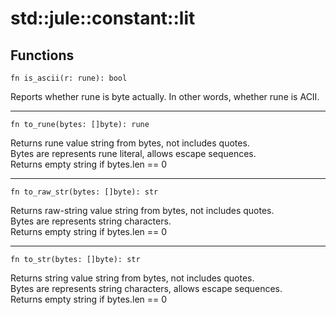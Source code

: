# std::jule::constant::lit

## Functions
```jule
fn is_ascii(r: rune): bool
```
Reports whether rune is byte actually. In other words, whether rune is ACII.

---

```jule
fn to_rune(bytes: []byte): rune
```
Returns rune value string from bytes, not includes quotes.\
Bytes are represents rune literal, allows escape sequences.\
Returns empty string if bytes.len == 0

---

```jule
fn to_raw_str(bytes: []byte): str
```
Returns raw-string value string from bytes, not includes quotes.\
Bytes are represents string characters.\
Returns empty string if bytes.len == 0

---

```jule
fn to_str(bytes: []byte): str
```
Returns string value string from bytes, not includes quotes.\
Bytes are represents string characters, allows escape sequences.\
Returns empty string if bytes.len == 0 